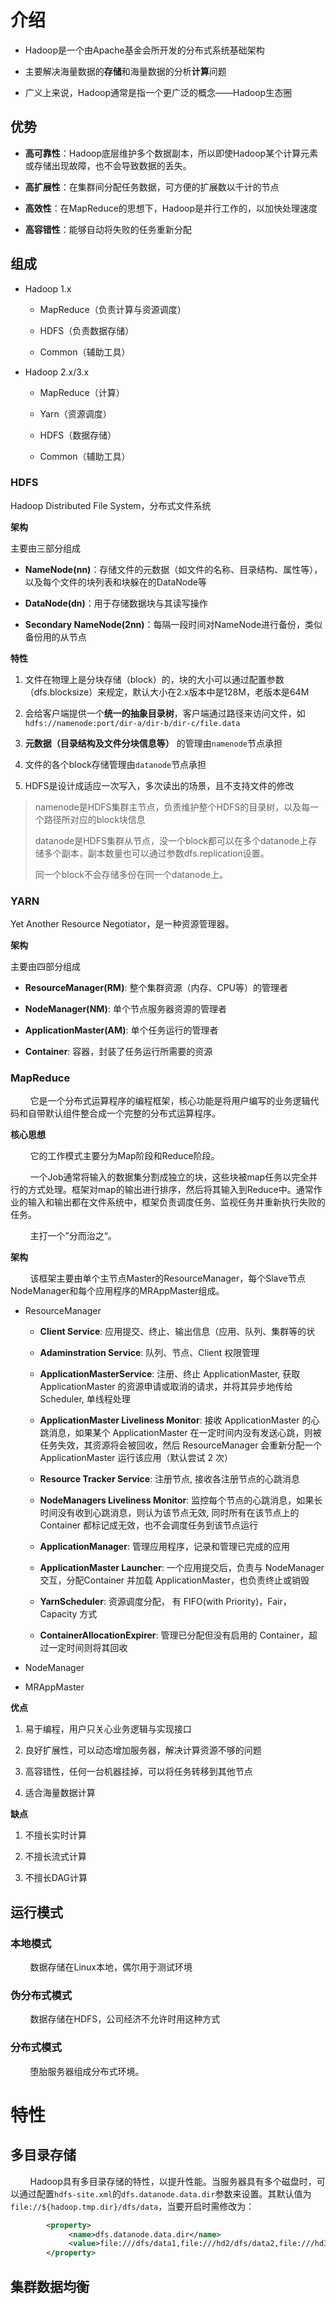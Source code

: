 # 介绍

- Hadoop是一个由Apache基金会所开发的分布式系统基础架构  

- 主要解决海量数据的**存储**和海量数据的分析**计算**问题  

- 广义上来说，Hadoop通常是指一个更广泛的概念——Hadoop生态圈

## 优势

- **高可靠性**：Hadoop底层维护多个数据副本，所以即使Hadoop某个计算元素或存储出现故障，也不会导致数据的丢失。

- **高扩展性**：在集群间分配任务数据，可方便的扩展数以千计的节点

- **高效性**：在MapReduce的思想下，Hadoop是并行工作的，以加快处理速度

- **高容错性**：能够自动将失败的任务重新分配

## 组成

- Hadoop 1.x
  
  - MapReduce（负责计算与资源调度）
  
  - HDFS（负责数据存储）
  
  - Common（辅助工具）

- Hadoop 2.x/3.x
  
  - MapReduce（计算）
  
  - Yarn（资源调度）
  
  - HDFS（数据存储）
  
  - Common（辅助工具）

### HDFS

Hadoop Distributed File System，分布式文件系统

**架构**

主要由三部分组成

- **NameNode(nn)**：存储文件的元数据（如文件的名称、目录结构、属性等），以及每个文件的块列表和块躲在的DataNode等

- **DataNode(dn)**：用于存储数据块与其读写操作

- **Secondary NameNode(2nn)**：每隔一段时间对NameNode进行备份，类似备份用的从节点

**特性**

1. 文件在物理上是分块存储（block）的，块的大小可以通过配置参数（dfs.blocksize）来规定，默认大小在2.x版本中是128M，老版本是64M

2. 会给客户端提供一个**统一的抽象目录树**，客户端通过路径来访问文件，如`hdfs://namenode:port/dir-a/dir-b/dir-c/file.data`

3. **元数据（目录结构及文件分块信息等）** 的管理由`namenode`节点承担

4. 文件的各个block存储管理由`datanode`节点承担

5. HDFS是设计成适应一次写入，多次读出的场景，且不支持文件的修改

> namenode是HDFS集群主节点，负责维护整个HDFS的目录树，以及每一个路径所对应的block块信息
> 
> datanode是HDFS集群从节点，没一个block都可以在多个datanode上存储多个副本，副本数量也可以通过参数dfs.replication设置。
> 
> 同一个block不会存储多份在同一个datanode上。

### YARN

Yet Another Resource Negotiator，是一种资源管理器。

**架构**

主要由四部分组成

- **ResourceManager(RM)**: 整个集群资源（内存、CPU等）的管理者

- **NodeManager(NM)**: 单个节点服务器资源的管理者

- **ApplicationMaster(AM)**: 单个任务运行的管理者

- **Container**: 容器，封装了任务运行所需要的资源

### MapReduce

        它是一个分布式运算程序的编程框架，核心功能是将用户编写的业务逻辑代码和自带默认组件整合成一个完整的分布式运算程序。

**核心思想**

        它的工作模式主要分为Map阶段和Reduce阶段。

        一个Job通常将输入的数据集分割成独立的块，这些块被map任务以完全并行的方式处理。框架对map的输出进行排序，然后将其输入到Reduce中。通常作业的输入和输出都在文件系统中，框架负责调度任务、监视任务并重新执行失败的任务。

        主打一个”分而治之“。

**架构**

        该框架主要由单个主节点Master的ResourceManager，每个Slave节点NodeManager和每个应用程序的MRAppMaster组成。

- ResourceManager
  
  - **Client Service**: 应用提交、终止、输出信息（应用、队列、集群等的状
  
  - **Adaminstration Service**: 队列、节点、Client 权限管理
  
  - **ApplicationMasterService**: 注册、终止 ApplicationMaster, 获取ApplicationMaster 的资源申请或取消的请求，并将其异步地传给 Scheduler, 单线程处理
  
  - **ApplicationMaster Liveliness Monitor**: 接收 ApplicationMaster 的心跳消息，如果某个 ApplicationMaster 在一定时间内没有发送心跳，则被任务失效，其资源将会被回收，然后 ResourceManager 会重新分配一个 ApplicationMaster 运行该应用（默认尝试 2 次）
  
  - **Resource Tracker Service**: 注册节点, 接收各注册节点的心跳消息
  
  - **NodeManagers Liveliness Monitor**: 监控每个节点的心跳消息，如果长时间没有收到心跳消息，则认为该节点无效, 同时所有在该节点上的 Container 都标记成无效，也不会调度任务到该节点运行
  
  - **ApplicationManager**: 管理应用程序，记录和管理已完成的应用
  
  - **ApplicationMaster Launcher**: 一个应用提交后，负责与 NodeManager 交互，分配Container 并加载 ApplicationMaster，也负责终止或销毁
  
  - **YarnScheduler**: 资源调度分配， 有 FIFO(with Priority)，Fair，Capacity 方式
  
  - **ContainerAllocationExpirer**: 管理已分配但没有启用的 Container，超过一定时间则将其回收

- NodeManager

- MRAppMaster

**优点**

1. 易于编程，用户只关心业务逻辑与实现接口

2. 良好扩展性，可以动态增加服务器，解决计算资源不够的问题

3. 高容错性，任何一台机器挂掉，可以将任务转移到其他节点

4. 适合海量数据计算

**缺点**

1. 不擅长实时计算

2. 不擅长流式计算

3. 不擅长DAG计算

## 运行模式

### 本地模式

        数据存储在Linux本地，偶尔用于测试环境

### 伪分布式模式

        数据存储在HDFS，公司经济不允许时用这种方式

### 分布式模式

        堕胎服务器组成分布式环境。

# 特性

## 多目录存储

        Hadoop具有多目录存储的特性，以提升性能。当服务器具有多个磁盘时，可以通过配置`hdfs-site.xml`的`dfs.datanode.data.dir`参数来设置。其默认值为`file://${hadoop.tmp.dir}/dfs/data`，当要开启时需修改为：

```xml
        <property>
             <name>dfs.datanode.data.dir</name>
             <value>file:///dfs/data1,file:///hd2/dfs/data2,file:///hd3/dfs/data3</value>
        </property>
```

## 集群数据均衡